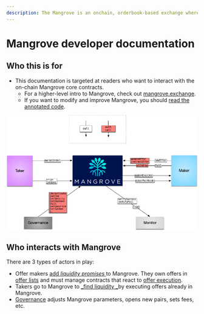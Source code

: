 ```yaml
---
description: The Mangrove is an onchain, orderbook-based exchange where offers are code.
---
```


# Mangrove developer documentation

## Who this is for

* This documentation is targeted at readers who want to interact with the on-chain Mangrove core contracts.&#x20;
  * For a higher-level intro to Mangrove, check out [mangrove.exchange](https://mangrove.exchange).&#x20;
  * If you want to modify and improve Mangrove, you should [read the annotated code](https://giry-dev.github.io/mangrove/MgvDoc.html).

![Liquidity takers (left) and makers (right) interacting with the Mangrove](.gitbook/assets/contactMap.png)

## Who interacts with Mangrove

There are 3 types of actors in play:

* Offer makers [add _liquidity promises_ ](offer-taker/)to Mangrove. They own offers in [offer lists](broken-reference/) and must manage contracts that react to [offer execution](data-structures/offer-data-structures.md).
* Takers go to Mangrove to [\_find liquidity \_](offer-maker/)by executing offers already in Mangrove.
* [Governance](meta-topics/governance.md#offer-list-specific-governance-parameters) adjusts Mangrove parameters, opens new pairs, sets fees, etc.
